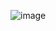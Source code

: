 ![image](https://user-images.githubusercontent.com/102617782/168442123-a44e7f16-820d-46d0-be3f-69a59d44cf70.png)

